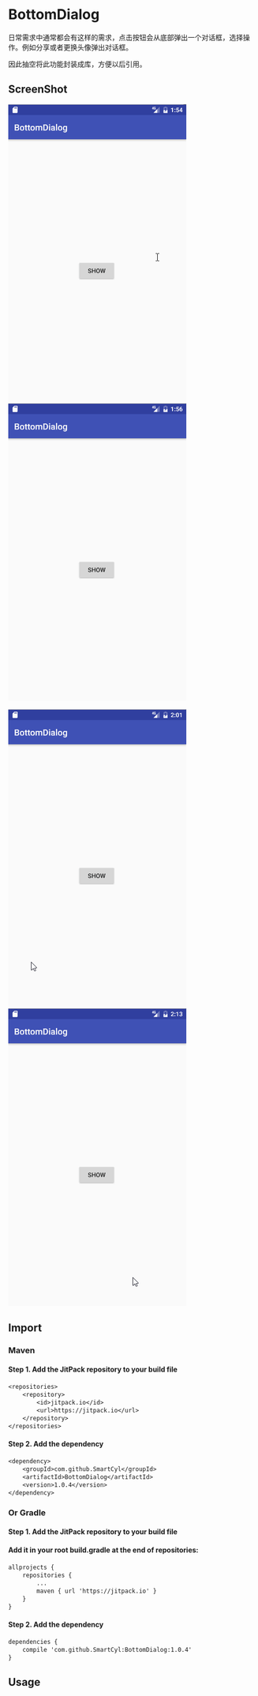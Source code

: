 # **BottomDialog**

日常需求中通常都会有这样的需求，点击按钮会从底部弹出一个对话框，选择操作。例如分享或者更换头像弹出对话框。

因此抽空将此功能封装成库，方便以后引用。

## **ScreenShot**

![image](https://github.com/SmartCyl/BottomDialog/blob/master/screenshot/bd_001.gif)![image](https://github.com/SmartCyl/BottomDialog/blob/master/screenshot/bd_002.gif)

![image](https://github.com/SmartCyl/BottomDialog/blob/master/screenshot/bd_003.gif)![image](https://github.com/SmartCyl/BottomDialog/blob/master/screenshot/bd_004.gif)

## **Import**

### **Maven**

#### Step 1. Add the JitPack repository to your build file
```
<repositories>
    <repository>
        <id>jitpack.io</id>
        <url>https://jitpack.io</url>
    </repository>
</repositories>
```

#### Step 2. Add the dependency
```
<dependency>
    <groupId>com.github.SmartCyl</groupId>
    <artifactId>BottomDialog</artifactId>
    <version>1.0.4</version>
</dependency>
```

### **Or Gradle**

#### Step 1. Add the JitPack repository to your build file
#### Add it in your root build.gradle at the end of repositories:
```
allprojects {
    repositories {
        ...
        maven { url 'https://jitpack.io' }
    }
}
```

#### Step 2. Add the dependency
```
dependencies {
    compile 'com.github.SmartCyl:BottomDialog:1.0.4'
}
```

## **Usage**
